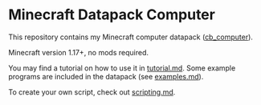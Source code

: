 # Minecraft Datapack Computer

This repository contains my Minecraft computer datapack ([cb_computer](cb_computer)).

Minecraft version 1.17+, no mods required.

You may find a tutorial on how to use it in [tutorial.md](tutorial.md). Some example programs are included in the datapack (see [examples.md](examples.md)).

To create your own script, check out [scripting.md](scripting.md).
